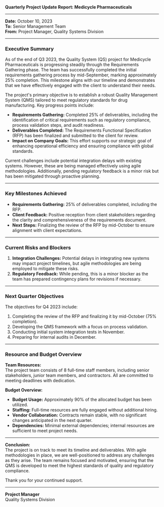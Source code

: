 

**Quarterly Project Update Report: Medicycle Pharmaceuticals**

---

**Date:** October 10, 2023  
**To:** Senior Management Team  
**From:** Project Manager, Quality Systems Division  

---

### **Executive Summary**

As of the end of Q3 2023, the Quality System (QS) project for Medicycle Pharmaceuticals is progressing steadily through the Requirements Gathering phase. The team has successfully completed the initial requirements gathering process by mid-September, marking approximately 25% completion. This milestone aligns with our timeline and demonstrates that we have effectively engaged with the client to understand their needs.

The project's primary objective is to establish a robust Quality Management System (QMS) tailored to meet regulatory standards for drug manufacturing. Key progress points include:

- **Requirements Gathering:** Completed 25% of deliverables, including the identification of critical requirements such as regulatory compliance, process validation steps, and audit readiness.
- **Deliverables Completed:** The Requirements Functional Specification (RFP) has been finalized and submitted to the client for review.
- **Impact on Company Goals:** This effort supports our strategic goal of enhancing operational efficiency and ensuring compliance with global standards.

Current challenges include potential integration delays with existing systems. However, these are being managed effectively using agile methodologies. Additionally, pending regulatory feedback is a minor risk but has been mitigated through proactive planning.

---

### **Key Milestones Achieved**

- **Requirements Gathering:** 25% of deliverables completed, including the RFP.
- **Client Feedback:** Positive reception from client stakeholders regarding the clarity and comprehensiveness of the requirements document.
- **Next Steps:** Finalizing the review of the RFP by mid-October to ensure alignment with client expectations.

---

### **Current Risks and Blockers**

1. **Integration Challenges:** Potential delays in integrating new systems may impact project timelines, but agile methodologies are being employed to mitigate these risks.
2. **Regulatory Feedback:** While pending, this is a minor blocker as the team has prepared contingency plans for revisions if necessary.

---

### **Next Quarter Objectives**

The objectives for Q4 2023 include:

1. Completing the review of the RFP and finalizing it by mid-October (75% completion).
2. Developing the QMS framework with a focus on process validation.
3. Conducting initial system integration tests in November.
4. Preparing for internal audits in December.

---

### **Resource and Budget Overview**

**Team Resources:**  
The project team consists of 8 full-time staff members, including senior stakeholders, junior team members, and contractors. All are committed to meeting deadlines with dedication.

**Budget Overview:**  
- **Budget Usage:** Approximately 90% of the allocated budget has been utilized.
- **Staffing:** Full-time resources are fully engaged without additional hiring.
- **Vendor Collaboration:** Contracts remain stable, with no significant changes anticipated in the next quarter.
- **Dependencies:** Minimal external dependencies; internal resources are sufficient to meet project needs.

---

**Conclusion:**  
The project is on track to meet its timeline and deliverables. With agile methodologies in place, we are well-positioned to address any challenges as they arise. The team remains focused and motivated, ensuring that the QMS is developed to meet the highest standards of quality and regulatory compliance.

Thank you for your continued support.

---

**Project Manager**  
Quality Systems Division